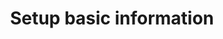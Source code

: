 ---
title: "Setup basic information"
description: "Setting up the basic info of Home Assistant."
---
